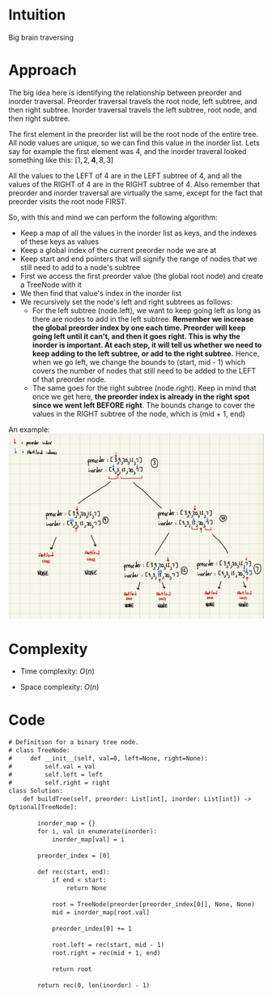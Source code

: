 # Intuition
Big brain traversing

# Approach
The big idea here is identifying the relationship between preorder and inorder traversal. Preorder traversal travels the root node, left subtree, and then right subtree. Inorder traversal travels the left subtree, root node, and then right subtree. 

The first element in the preorder list will be the root node of the entire tree. All node values are unique, so we can find this value in the inorder list. Lets say for example the first element was 4, and the inorder traveral looked something like this: $[1,2,\textbf{4},8,3]$

All the values to the LEFT of 4 are in the LEFT subtree of 4, and all the values of the RIGHT of 4 are in the RIGHT subtree of 4. Also remember that preorder and inorder traversal are virtually the same, except for the fact that preorder visits the root node FIRST.

So, with this and mind we can perform the following algorithm:
- Keep a map of all the values in the inorder list as keys, and the indexes of these keys as values
- Keep a global index of the current preorder node we are at 
- Keep start and end pointers that will signify the range of nodes that we still need to add to a node's subtree
- First we access the first preorder value (the global root node) and create a TreeNode with it
- We then find that value's index in the inorder list
- We recursively set the node's left and right subtrees as follows:
    - For the left subtree (node.left), we want to keep going left as long as there are nodes to add in the left subtree. **Remember we increase the global preorder index by one each time. Preorder will keep going left until it can't, and then it goes right. This is why the inorder is important. At each step, it will tell us whether we need to keep adding to the left subtree, or add to the right subtree.** Hence, when we go left, we change the bounds to (start, mid - 1) which covers the number of nodes that still need to be added to the LEFT of that preorder node.
    - The same goes for the right subtree (node.right). Keep in mind that once we get here, **the preorder index is already in the right spot since we went left BEFORE right**. The bounds change to cover the values in the RIGHT subtree of the node, which is (mid + 1, end)

An example:
![image info](/images/tree.jpg)

# Complexity
- Time complexity: $O(n)$
<!-- Add your time complexity here, e.g. $$O(n)$$ -->

- Space complexity: $O(n)$
<!-- Add your space complexity here, e.g. $$O(n)$$ -->

# Code
```python3
# Definition for a binary tree node.
# class TreeNode:
#     def __init__(self, val=0, left=None, right=None):
#         self.val = val
#         self.left = left
#         self.right = right
class Solution:
    def buildTree(self, preorder: List[int], inorder: List[int]) -> Optional[TreeNode]:

        inorder_map = {}
        for i, val in enumerate(inorder):
            inorder_map[val] = i

        preorder_index = [0]
        
        def rec(start, end):
            if end < start:
                return None

            root = TreeNode(preorder[preorder_index[0]], None, None)
            mid = inorder_map[root.val]

            preorder_index[0] += 1

            root.left = rec(start, mid - 1)
            root.right = rec(mid + 1, end)

            return root

        return rec(0, len(inorder) - 1)            
```
